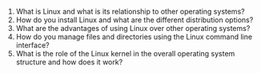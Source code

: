 

1. What is Linux and what is its relationship to other operating systems?
2. How do you install Linux and what are the different distribution options?
3. What are the advantages of using Linux over other operating systems?
4. How do you manage files and directories using the Linux command line interface?
5. What is the role of the Linux kernel in the overall operating system structure and how does it work?